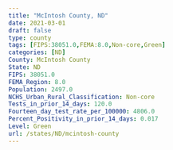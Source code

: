 ```yaml
---
title: "McIntosh County, ND"
date: 2021-03-01
draft: false
type: county
tags: [FIPS:38051.0,FEMA:8.0,Non-core,Green]
categories: [ND]
County: McIntosh County
State: ND
FIPS: 38051.0
FEMA_Region: 8.0
Population: 2497.0
NCHS_Urban_Rural_Classification: Non-core
Tests_in_prior_14_days: 120.0
Fourteen_day_test_rate_per_100000: 4806.0
Percent_Positivity_in_prior_14_days: 0.017
Level: Green
url: /states/ND/mcintosh-county
---
```



